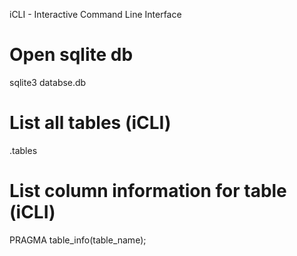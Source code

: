 iCLI - Interactive Command Line Interface

# Open sqlite db

sqlite3 databse.db

# List all tables (iCLI)

.tables

# List column information for table (iCLI)

PRAGMA table_info(table_name);